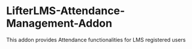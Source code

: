 # LifterLMS-Attendance-Management-Addon
This addon provides Attendance functionalities for LMS registered users
